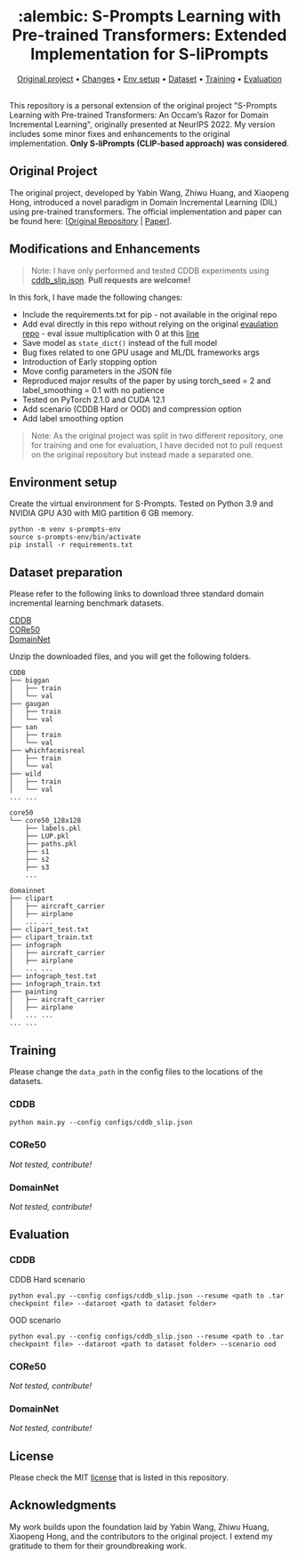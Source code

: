 <div align="center">
  <h1 align="center">:alembic: S-Prompts Learning with Pre-trained Transformers: Extended Implementation for S-liPrompts</h1>
  <p align="center"> 
  </p>
</div>

<div align="center">
    <a href=#original-project>Original project</a>
    •
    <a href=#modifications-and-enhancements>Changes</a>
    •
    <a href=#environment-setup>Env setup</a>
    •
    <a href=#dataset-preparation>Dataset</a>
    •
    <a href=#training >Training</a>
    •
    <a href=#evaluation >Evaluation</a>
</div>
<br>

This repository is a personal extension of the original project "S-Prompts Learning with Pre-trained Transformers: An Occam’s Razor for Domain Incremental Learning", originally presented at NeurIPS 2022. My version includes some minor fixes and enhancements to the original implementation. **Only S-liPrompts (CLIP-based approach) was considered**. 

## Original Project

The original project, developed by Yabin Wang, Zhiwu Huang, and Xiaopeng Hong, introduced a novel paradigm in Domain Incremental Learning (DIL) using pre-trained transformers. The official implementation and paper can be found here: [[Original Repository](https://github.com/iamwangyabin/S-Prompts) | [Paper](https://openreview.net/pdf?id=ZVe_WeMold)].

## Modifications and Enhancements

>Note: I have only performed and tested CDDB experiments using [cddb_slip.json](configs/cddb_slip.json). **Pull requests are welcome!**

In this fork, I have made the following changes:

- Include the requirements.txt for pip - not available in the original repo 
- Add eval directly in this repo without relying on the original [evaulation repo](https://github.com/iamwangyabin/SPrompts_eval) - eval issue multiplication with 0 at this [line](https://github.com/iamwangyabin/SPrompts_eval/blob/9e63db433650102b51d1232d7aff4a56dbeb3d59/eval.py#L131) 
- Save model as `state_dict()` instead of the full model
- Bug fixes related to one GPU usage and ML/DL frameworks args
- Introduction of Early stopping option
- Move config parameters in the JSON file
- Reproduced major results of the paper by using torch_seed = 2 and label_smoothing = 0.1 with no patience
- Tested on PyTorch 2.1.0 and CUDA 12.1
- Add scenario (CDDB Hard or OOD) and compression option
- Add label smoothing option


> Note: As the original project was split in two different repository, one for training and one for evaluation, I have decided not to pull request on the original repository but instead made a separated one.


## Environment setup
Create the virtual environment for S-Prompts. Tested on Python 3.9 and NVIDIA GPU A30 with MIG partition 6 GB memory.

```
python -m venv s-prompts-env
source s-prompts-env/bin/activate
pip install -r requirements.txt
```

## Dataset preparation
Please refer to the following links to download three standard domain incremental learning benchmark datasets. 

[CDDB](https://github.com/Coral79/CDDB)  
[CORe50](https://vlomonaco.github.io/core50/index.html#dataset)  
[DomainNet](http://ai.bu.edu/M3SDA/)  

Unzip the downloaded files, and you will get the following folders.
```
CDDB
├── biggan
│   ├── train
│   └── val
├── gaugan
│   ├── train
│   └── val
├── san
│   ├── train
│   └── val
├── whichfaceisreal
│   ├── train
│   └── val
├── wild
│   ├── train
│   └── val
... ...
```

```
core50
└── core50_128x128
    ├── labels.pkl
    ├── LUP.pkl
    ├── paths.pkl
    ├── s1
    ├── s2
    ├── s3
    ...
```

```
domainnet
├── clipart
│   ├── aircraft_carrier
│   ├── airplane
│   ... ...
├── clipart_test.txt
├── clipart_train.txt
├── infograph
│   ├── aircraft_carrier
│   ├── airplane
│   ... ...
├── infograph_test.txt
├── infograph_train.txt
├── painting
│   ├── aircraft_carrier
│   ├── airplane
│   ... ...
... ...
```


## Training

Please change the `data_path` in the config files to the locations of the datasets.

### CDDB
```
python main.py --config configs/cddb_slip.json
```

### CORe50

_Not tested, contribute!_

### DomainNet

_Not tested, contribute!_

## Evaluation

### CDDB

CDDB Hard scenario
```
python eval.py --config configs/cddb_slip.json --resume <path to .tar checkpoint file> --dataroot <path to dataset folder>
```

OOD scenario
```
python eval.py --config configs/cddb_slip.json --resume <path to .tar checkpoint file> --dataroot <path to dataset folder> --scenario ood
```

### CORe50

_Not tested, contribute!_

### DomainNet

_Not tested, contribute!_

## License

Please check the MIT  [license](./LICENSE) that is listed in this repository.

## Acknowledgments

My work builds upon the foundation laid by Yabin Wang, Zhiwu Huang, Xiaopeng Hong, and the contributors to the original project. I extend my gratitude to them for their groundbreaking work.